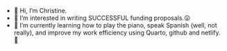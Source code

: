 - 👋 Hi, I’m Christine.
- 👀 I’m interested in writing SUCCESSFUL funding proposals.😛
- 🌱 I’m currently learning how to play the piano, speak Spanish (well, not really), and improve my work efficiency using Quarto, github and netlify. 💪

<!---
dauthc/dauthc is a ✨ special ✨ repository because its `README.md` (this file) appears on your GitHub profile.
You can click the Preview link to take a look at your changes.
--->
